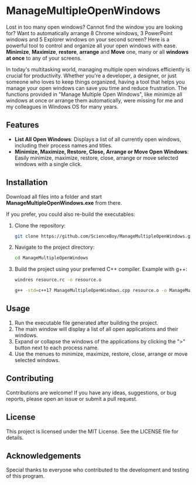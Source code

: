 # ManageMultipleOpenWindows
Lost in too many open windows? Cannot find the window you are looking for? Want to automatically arrange 8 Chrome windows, 3 PowerPoint windows and 5 Explorer windows on your second screen?
Here is a powerful tool to control and organize all your open windows with ease. **Minimize**, **Maximize**, **restore**, **arrange** and **Move** one, many or all **windows at once** to any of your screens.

In today's multitasking world, managing multiple open windows efficiently is crucial for productivity. Whether you're a developer, a designer, or just someone who loves to keep things organized, having a tool that helps you manage your open windows can save you time and reduce frustration. The functions provided in "Manage Multiple Open Windows", like minimize all windows at once or arrange them automatically, were missing for me and my colleagues in Windows OS for many years. 

## Features
- **List All Open Windows**: Displays a list of all currently open windows, including their process names and titles.
- **Minimize, Maximize, Restore, Close, Arrange or Move Open Windows**: Easily minimize, maximize, restore, close, arrange or move selected windows with a single click.

## Installation
Download all files into a folder and start **ManageMultipleOpenWindows.exe** from there.

If you prefer, you could also re-build the executables:
1. Clone the repository:
    ```sh
    git clone https://github.com/ScienceBoy/ManageMultipleOpenWindows.git
    ```
2. Navigate to the project directory:
    ```sh
    cd ManageMultipleOpenWindows
    ```
3. Build the project using your preferred C++ compiler. Example with g++:
    ```sh
    windres resource.rc -o resource.o
    ```
    ```sh
    g++ -std=c++17 ManageMultipleOpenWindows.cpp resource.o -o ManageMultipleOpenWindows -lgdi32 -luser32 -lpsapi -lcomctl32 -static-libgcc -static-libstdc++ -static -mwindows -lpthread -O3 -s -DNDEBUG
    ```

## Usage
1. Run the executable file generated after building the project.
2. The main window will display a list of all open applications and their windows.
3. Expand or collapse the windows of the applications by clicking the ">" button next to each process name.
4. Use the menues to minimize, maximize, restore, close, arrange or move selected windows.

## Contributing
Contributions are welcome! If you have any ideas, suggestions, or bug reports, please open an issue or submit a pull request.

## License
This project is licensed under the MIT License. See the LICENSE file for details.

## Acknowledgements
Special thanks to everyone who contributed to the development and testing of this program.
